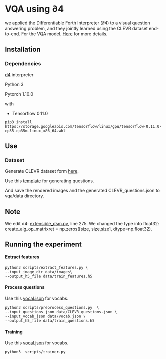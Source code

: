 # VQA using ∂4
we applied the Differentiable Forth Interpreter (𝜕4) to a visual question
answering problem, and they jointly learned using the CLEVR dataset end-to-end. For
the VQA model. [Here](https://github.com/SamaherA/vqa/blob/main/VQA_documentation.pdf) for more details. 

## Installation

### Dependencies

[d4](https://github.com/uclnlp/d4) interpreter 

Python 3

Pytorch 1.10.0

with

- Tensorflow 0.11.0

```
pip3 install https://storage.googleapis.com/tensorflow/linux/gpu/tensorflow-0.11.0-cp35-cp35m-linux_x86_64.whl
```

## Use

### Dataset

Generate CLEVR dataset form [here](https://github.com/facebookresearch/clevr-dataset-gen). 


Use this [template](https://github.com/SamaherA/vqa/blob/main/dataset/compare_integer.json) for generating questions.


And save the rendered images and the generated CLEVR_questions.json to vqa/data directory.



## Note
We edit d4: [extensible_dsm.py](https://github.com/uclnlp/d4/blob/master/d4/dsm/extensible_dsm.py), line 275. We changed the type into float32:  create_alg_op_matrixret = np.zeros([size, size,size], dtype=np.float32).

## Running the experiment

#### Extract features

```
python3 scripts/extract_features.py \
--input_image_dir data/images\
--output_h5_file data/train_features.h5
```

#### Process questions
Use this [vocal.json](https://github.com/SamaherA/vqa/blob/main/dataset/vocab.json) for vocabs.

```
python3 scripts/preprocess_questions.py  \
--input_questions_json data/CLEVR_questions.json \
--input_vocab_json data/vocab.json \
--output_h5_file data/train_questions.h5
```


#### Training 
Use this [vocal.json](https://github.com/SamaherA/vqa/blob/main/dataset/vocab.json) for vocabs.

```
python3  scripts/trainer.py
```


